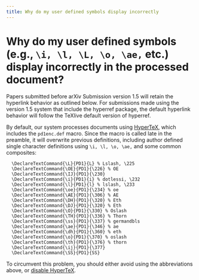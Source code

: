 ```yaml
---
title: Why do my user defined symbols display incorrectly
---
```


# Why do my user defined symbols (e.g., `\i, \l, \L, \o, \ae,` etc.) display incorrectly in the processed document?

Papers submitted before arXiv Submission version 1.5 will retain the hyperlink behavior as outlined below. For submissions made using the version 1.5 system that include the hyperref package, the default hyperlink behavior will follow the TeXlive default version of hyperref.

By default, our system processes documents using
[HyperTeX](http://arXiv.org/hypertex), which includes the `pd1enc.def`
macro. Since the macro is called late in the preamble, it will overwrite
previous definitions, including author defined single character
definitions using `\i, \l, \o, \ae,` and some common composites:

``` 
  \DeclareTextCommand{\L}{PD1}{L} % Lslash, \225
  \DeclareTextCommand{\OE}{PD1}{\226} % OE
  \DeclareTextCommand{\IJ}{PD1}{\230}
  \DeclareTextCommand{\i}{PD1}{i} % dotlessi, \232
  \DeclareTextCommand{\l}{PD1}{l} % lslash, \233
  \DeclareTextCommand{\oe}{PD1}{\234} % oe
  \DeclareTextCommand{\AE}{PD1}{\306} % AE
  \DeclareTextCommand{\DH}{PD1}{\320} % Eth
  \DeclareTextCommand{\DJ}{PD1}{\320} % Eth
  \DeclareTextCommand{\O}{PD1}{\330} % Oslash
  \DeclareTextCommand{\TH}{PD1}{\336} % Thorn
  \DeclareTextCommand{\ss}{PD1}{\337} % germandbls
  \DeclareTextCommand{\ae}{PD1}{\346} % ae
  \DeclareTextCommand{\dh}{PD1}{\360} % eth
  \DeclareTextCommand{\o}{PD1}{\370} % oslash
  \DeclareTextCommand{\th}{PD1}{\376} % thorn
  \DeclareTextCommand{\ij}{PD1}{\377}
  \DeclareTextCommand{\SS}{PD1}{SS}
```

To circumvent this problem, you should either avoid using the
abbreviations above, or [disable
HyperTeX](mistakes.md#nohypertex).
